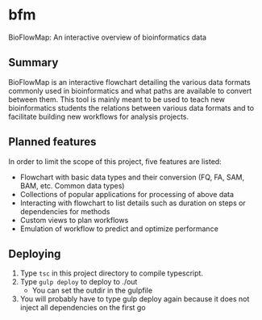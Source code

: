 # bfm
BioFlowMap: An interactive overview of bioinformatics data

## Summary
BioFlowMap is an interactive flowchart detailing the various data formats commonly used in bioinformatics and what paths are available to convert between them. This tool is mainly meant to be used to teach new bioinformatics students the relations between various data formats and to facilitate building new workflows for analysis projects.

## Planned features
In order to limit the scope of this project, five features are listed:

* Flowchart with basic data types and their conversion (FQ, FA, SAM, BAM, etc. Common data types)
* Collections of popular applications for processing of above data
* Interacting with flowchart to list details such as duration on steps or dependencies for methods
* Custom views to plan workflows
* Emulation of workflow to predict and optimize performance

## Deploying

1. Type ```tsc``` in this project directory to compile typescript.
2. Type ```gulp deploy``` to deploy to ./out
   * You can set the outdir in the gulpfile
3. You will probably have to type gulp deploy again because it does not inject all dependencies on the first go